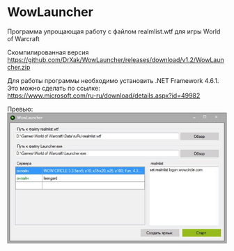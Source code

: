 # WowLauncher
Программа упрощающая работу с файлом realmlist.wtf для игры World of Warcraft

Скомпилированная версия</br>
https://github.com/DrXak/WowLauncher/releases/download/v1.2/WowLauncher.zip

Для работы программы необходимо установить .NET Framework 4.6.1. Это можно сделать по ссылке:<br />
https://www.microsoft.com/ru-ru/download/details.aspx?id=49982

Превью:<br />
![alt Preview](https://raw.githubusercontent.com/DrXak/WowLauncher/master/Preview.JPG)
